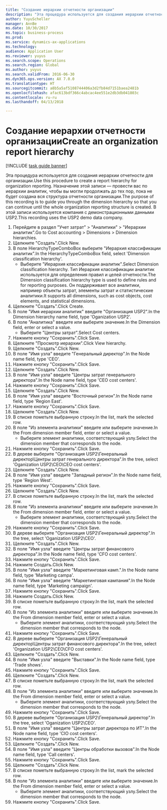 ```yaml
--- 
title: "Создание иерархии отчетности организации"
description: "Эта процедура используется для создания иерархии отчетности для организации."
author: YuyuScheller
manager: AnnBe
ms.date: 10/30/2017
ms.topic: business-process
ms.prod: 
ms.service: dynamics-ax-applications
ms.technology: 
audience: Application User
ms.reviewer: yuyus
ms.search.scope: Operations
ms.search.region: Global
ms.author: yuyus
ms.search.validFrom: 2016-06-30
ms.dyn365.ops.version: AX 7.0.0
ms.translationtype: HT
ms.sourcegitcommit: a8b5a5af5108744406a3d2fb84d7151baea2481b
ms.openlocfilehash: afac613bdf366c4abcac4ee551e2db3db041803c
ms.contentlocale: ru-ru
ms.lasthandoff: 04/13/2018

---
```

# <a name="create-an-organization-report-hierarchy"></a><span data-ttu-id="89b98-103">Создание иерархии отчетности организации</span><span class="sxs-lookup"><span data-stu-id="89b98-103">Create an organization report hierarchy</span></span>

[!INCLUDE [task guide banner](../../includes/task-guide-banner.md)]

<span data-ttu-id="89b98-104">Эта процедура используется для создания иерархии отчетности для организации.</span><span class="sxs-lookup"><span data-stu-id="89b98-104">Use this procedure to create a report hierarchy for organization reporting.</span></span> <span data-ttu-id="89b98-105">Назначение этой записи — провести вас по иерархии аналитик, чтобы вы могли продолжать до тех пор, пока не будет создана вся структура отчетности организации.</span><span class="sxs-lookup"><span data-stu-id="89b98-105">The purpose of this recording is to guide you through the dimension hierarchy so that you can continue until the whole organization reporting structure is created.</span></span> <span data-ttu-id="89b98-106">В этой записи используется компания с демонстрационными данными USP2.</span><span class="sxs-lookup"><span data-stu-id="89b98-106">This recording uses the USP2 demo data company.</span></span>

1. <span data-ttu-id="89b98-107">Перейдите в раздел "Учет затрат" > "Аналитики" > "Иерархии аналитик".</span><span class="sxs-lookup"><span data-stu-id="89b98-107">Go to Cost accounting > Dimensions > Dimension hierarchies.</span></span>
2. <span data-ttu-id="89b98-108">Щелкните "Создать".</span><span class="sxs-lookup"><span data-stu-id="89b98-108">Click New.</span></span>
3. <span data-ttu-id="89b98-109">В поле HierarchyTypeComboBox выберите "Иерархия классификации аналитик".</span><span class="sxs-lookup"><span data-stu-id="89b98-109">In the HierarchyTypeComboBox field, select 'Dimension classification hierarchy'.</span></span>
    * <span data-ttu-id="89b98-110">Выберите "Иерархия классификации аналитик".</span><span class="sxs-lookup"><span data-stu-id="89b98-110">Select Dimension classification hierarchy.</span></span> <span data-ttu-id="89b98-111">Тип Иерархия классификации аналитик используется для определения правил и целей отчетности.</span><span class="sxs-lookup"><span data-stu-id="89b98-111">The Dimension classification hierarchy type is used to define rules and for reporting purposes.</span></span> <span data-ttu-id="89b98-112">Он поддерживает все аналитики, например объекты затрат, элементы затрат и статистические аналитики.</span><span class="sxs-lookup"><span data-stu-id="89b98-112">It supports all dimensions, such as cost objects, cost elements, and statistical dimensions.</span></span>  
4. <span data-ttu-id="89b98-113">Щелкните "Создать".</span><span class="sxs-lookup"><span data-stu-id="89b98-113">Click Create.</span></span>
5. <span data-ttu-id="89b98-114">В поле "Имя иерархии аналитик" введите "Организация USP2".</span><span class="sxs-lookup"><span data-stu-id="89b98-114">In the Dimension hierarchy name field, type 'Oganization USP2'.</span></span>
6. <span data-ttu-id="89b98-115">В поле "Аналитика" введите или выберите значение.</span><span class="sxs-lookup"><span data-stu-id="89b98-115">In the Dimension field, enter or select a value.</span></span>
    * <span data-ttu-id="89b98-116">Выберите "Центры затрат".</span><span class="sxs-lookup"><span data-stu-id="89b98-116">Select Cost centers.</span></span>  
7. <span data-ttu-id="89b98-117">Нажмите кнопку "Сохранить".</span><span class="sxs-lookup"><span data-stu-id="89b98-117">Click Save.</span></span>
8. <span data-ttu-id="89b98-118">Щелкните "Просмотр иерархии".</span><span class="sxs-lookup"><span data-stu-id="89b98-118">Click View hierarchy.</span></span>
9. <span data-ttu-id="89b98-119">Щелкните "Создать".</span><span class="sxs-lookup"><span data-stu-id="89b98-119">Click New.</span></span>
10. <span data-ttu-id="89b98-120">В поле "Имя узла" введите "Генеральный директор".</span><span class="sxs-lookup"><span data-stu-id="89b98-120">In the Node name field, type 'CEO'.</span></span>
11. <span data-ttu-id="89b98-121">Нажмите кнопку "Сохранить".</span><span class="sxs-lookup"><span data-stu-id="89b98-121">Click Save.</span></span>
12. <span data-ttu-id="89b98-122">Щелкните "Создать".</span><span class="sxs-lookup"><span data-stu-id="89b98-122">Click New.</span></span>
13. <span data-ttu-id="89b98-123">В поле "Имя узла" введите "Центры затрат генерального директора".</span><span class="sxs-lookup"><span data-stu-id="89b98-123">In the Node name field, type 'CEO cost centers'.</span></span>
14. <span data-ttu-id="89b98-124">Нажмите кнопку "Сохранить".</span><span class="sxs-lookup"><span data-stu-id="89b98-124">Click Save.</span></span>
15. <span data-ttu-id="89b98-125">Щелкните "Создать".</span><span class="sxs-lookup"><span data-stu-id="89b98-125">Click New.</span></span>
16. <span data-ttu-id="89b98-126">В поле "Имя узла" введите "Восточный регион".</span><span class="sxs-lookup"><span data-stu-id="89b98-126">In the Node name field, type 'Region East'.</span></span>
17. <span data-ttu-id="89b98-127">Нажмите кнопку "Сохранить".</span><span class="sxs-lookup"><span data-stu-id="89b98-127">Click Save.</span></span>
18. <span data-ttu-id="89b98-128">Щелкните "Создать".</span><span class="sxs-lookup"><span data-stu-id="89b98-128">Click New.</span></span>
19. <span data-ttu-id="89b98-129">В списке пометьте выбранную строку.</span><span class="sxs-lookup"><span data-stu-id="89b98-129">In the list, mark the selected row.</span></span>
20. <span data-ttu-id="89b98-130">В поле "Из элемента аналитики" введите или выберите значение.</span><span class="sxs-lookup"><span data-stu-id="89b98-130">In the From dimension member field, enter or select a value.</span></span>
    * <span data-ttu-id="89b98-131">Выберите элемент аналитики, соответствующий узлу.</span><span class="sxs-lookup"><span data-stu-id="89b98-131">Select the dimension member that corresponds to the node.</span></span>  
21. <span data-ttu-id="89b98-132">Нажмите кнопку "Сохранить".</span><span class="sxs-lookup"><span data-stu-id="89b98-132">Click Save.</span></span>
22. <span data-ttu-id="89b98-133">В дереве выберите "Организация USP2\Генеральный директор\Центры затрат генерального директора".</span><span class="sxs-lookup"><span data-stu-id="89b98-133">In the tree, select 'Oganization USP2\CEO\CEO cost centers'.</span></span>
23. <span data-ttu-id="89b98-134">Щелкните "Создать".</span><span class="sxs-lookup"><span data-stu-id="89b98-134">Click New.</span></span>
24. <span data-ttu-id="89b98-135">В поле "Имя узла" введите "Западный регион".</span><span class="sxs-lookup"><span data-stu-id="89b98-135">In the Node name field, type 'Region West'.</span></span>
25. <span data-ttu-id="89b98-136">Нажмите кнопку "Сохранить".</span><span class="sxs-lookup"><span data-stu-id="89b98-136">Click Save.</span></span>
26. <span data-ttu-id="89b98-137">Щелкните "Создать".</span><span class="sxs-lookup"><span data-stu-id="89b98-137">Click New.</span></span>
27. <span data-ttu-id="89b98-138">В списке пометьте выбранную строку.</span><span class="sxs-lookup"><span data-stu-id="89b98-138">In the list, mark the selected row.</span></span>
28. <span data-ttu-id="89b98-139">В поле "Из элемента аналитики" введите или выберите значение.</span><span class="sxs-lookup"><span data-stu-id="89b98-139">In the From dimension member field, enter or select a value.</span></span>
    * <span data-ttu-id="89b98-140">Выберите элемент аналитики, соответствующий узлу.</span><span class="sxs-lookup"><span data-stu-id="89b98-140">Select the dimension member that corresponds to the node.</span></span>  
29. <span data-ttu-id="89b98-141">Нажмите кнопку "Сохранить".</span><span class="sxs-lookup"><span data-stu-id="89b98-141">Click Save.</span></span>
30. <span data-ttu-id="89b98-142">В дереве выберите "Организация USP2\Генеральный директор".</span><span class="sxs-lookup"><span data-stu-id="89b98-142">In the tree, select 'Oganization USP2\CEO'.</span></span>
31. <span data-ttu-id="89b98-143">Щелкните "Создать".</span><span class="sxs-lookup"><span data-stu-id="89b98-143">Click New.</span></span>
32. <span data-ttu-id="89b98-144">В поле "Имя узла" введите "Центры затрат финансового директора".</span><span class="sxs-lookup"><span data-stu-id="89b98-144">In the Node name field, type 'CFO cost centers'.</span></span>
33. <span data-ttu-id="89b98-145">Нажмите кнопку "Сохранить".</span><span class="sxs-lookup"><span data-stu-id="89b98-145">Click Save.</span></span>
34. <span data-ttu-id="89b98-146">Нажмите Создать.</span><span class="sxs-lookup"><span data-stu-id="89b98-146">Click New.</span></span>
35. <span data-ttu-id="89b98-147">В поле "Имя узла" введите "Маркетинговая камп.".</span><span class="sxs-lookup"><span data-stu-id="89b98-147">In the Node name field, type 'Marketing campa'.</span></span>
36. <span data-ttu-id="89b98-148">В поле "Имя узла" введите "Маркетинговая кампания".</span><span class="sxs-lookup"><span data-stu-id="89b98-148">In the Node name field, type 'Marketing campaign'.</span></span>
37. <span data-ttu-id="89b98-149">Нажмите кнопку "Сохранить".</span><span class="sxs-lookup"><span data-stu-id="89b98-149">Click Save.</span></span>
38. <span data-ttu-id="89b98-150">Нажмите Создать.</span><span class="sxs-lookup"><span data-stu-id="89b98-150">Click New.</span></span>
39. <span data-ttu-id="89b98-151">В списке пометьте выбранную строку.</span><span class="sxs-lookup"><span data-stu-id="89b98-151">In the list, mark the selected row.</span></span>
40. <span data-ttu-id="89b98-152">В поле "Из элемента аналитики" введите или выберите значение.</span><span class="sxs-lookup"><span data-stu-id="89b98-152">In the From dimension member field, enter or select a value.</span></span>
    * <span data-ttu-id="89b98-153">Выберите элемент аналитики, соответствующий узлу.</span><span class="sxs-lookup"><span data-stu-id="89b98-153">Select the dimension member that corresponds to the node.</span></span>  
41. <span data-ttu-id="89b98-154">Нажмите кнопку "Сохранить".</span><span class="sxs-lookup"><span data-stu-id="89b98-154">Click Save.</span></span>
42. <span data-ttu-id="89b98-155">В дереве выберите "Организация USP2\Генеральный директор\Центры затрат финансового директора".</span><span class="sxs-lookup"><span data-stu-id="89b98-155">In the tree, select 'Organization USP2\CEO\CFO cost centers'.</span></span>
43. <span data-ttu-id="89b98-156">Щелкните "Создать".</span><span class="sxs-lookup"><span data-stu-id="89b98-156">Click New.</span></span>
44. <span data-ttu-id="89b98-157">В поле "Имя узла" введите "Выставки".</span><span class="sxs-lookup"><span data-stu-id="89b98-157">In the Node name field, type 'Trade shows'.</span></span>
45. <span data-ttu-id="89b98-158">Нажмите кнопку "Сохранить".</span><span class="sxs-lookup"><span data-stu-id="89b98-158">Click Save.</span></span>
46. <span data-ttu-id="89b98-159">Щелкните "Создать".</span><span class="sxs-lookup"><span data-stu-id="89b98-159">Click New.</span></span>
47. <span data-ttu-id="89b98-160">В списке пометьте выбранную строку.</span><span class="sxs-lookup"><span data-stu-id="89b98-160">In the list, mark the selected row.</span></span>
48. <span data-ttu-id="89b98-161">В поле "Из элемента аналитики" введите или выберите значение.</span><span class="sxs-lookup"><span data-stu-id="89b98-161">In the From dimension member field, enter or select a value.</span></span>
    * <span data-ttu-id="89b98-162">Выберите элемент аналитики, соответствующий узлу.</span><span class="sxs-lookup"><span data-stu-id="89b98-162">Select the dimension member that corresponds to the node.</span></span>  
49. <span data-ttu-id="89b98-163">Нажмите кнопку "Сохранить".</span><span class="sxs-lookup"><span data-stu-id="89b98-163">Click Save.</span></span>
50. <span data-ttu-id="89b98-164">В дереве выберите "Организация USP2\Генеральный директор".</span><span class="sxs-lookup"><span data-stu-id="89b98-164">In the tree, select 'Oganization USP2\CEO'.</span></span>
51. <span data-ttu-id="89b98-165">В поле "Имя узла" введите "Центры затрат директора по ИТ".</span><span class="sxs-lookup"><span data-stu-id="89b98-165">In the Node name field, type 'CIO cost centers'.</span></span>
52. <span data-ttu-id="89b98-166">Нажмите кнопку "Сохранить".</span><span class="sxs-lookup"><span data-stu-id="89b98-166">Click Save.</span></span>
53. <span data-ttu-id="89b98-167">Щелкните "Создать".</span><span class="sxs-lookup"><span data-stu-id="89b98-167">Click New.</span></span>
54. <span data-ttu-id="89b98-168">В поле "Имя узла" введите "Центры обработки вызовов".</span><span class="sxs-lookup"><span data-stu-id="89b98-168">In the Node name field, type 'Call centers'.</span></span>
55. <span data-ttu-id="89b98-169">Нажмите кнопку "Сохранить".</span><span class="sxs-lookup"><span data-stu-id="89b98-169">Click Save.</span></span>
56. <span data-ttu-id="89b98-170">Щелкните "Создать".</span><span class="sxs-lookup"><span data-stu-id="89b98-170">Click New.</span></span>
57. <span data-ttu-id="89b98-171">В списке пометьте выбранную строку.</span><span class="sxs-lookup"><span data-stu-id="89b98-171">In the list, mark the selected row.</span></span>
58. <span data-ttu-id="89b98-172">В поле "Из элемента аналитики" введите или выберите значение.</span><span class="sxs-lookup"><span data-stu-id="89b98-172">In the From dimension member field, enter or select a value.</span></span>
    * <span data-ttu-id="89b98-173">Выберите элемент аналитики, соответствующий узлу.</span><span class="sxs-lookup"><span data-stu-id="89b98-173">Select the dimension member that corresponds to the node.</span></span>  
59. <span data-ttu-id="89b98-174">Нажмите кнопку "Сохранить".</span><span class="sxs-lookup"><span data-stu-id="89b98-174">Click Save.</span></span>



